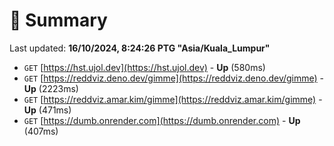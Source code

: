 # 📖 Summary
Last updated: **16/10/2024, 8:24:26 PTG "Asia/Kuala_Lumpur"**

- `GET` [https://hst.ujol.dev](https://hst.ujol.dev) - **Up** (580ms)
- `GET` [https://reddviz.deno.dev/gimme](https://reddviz.deno.dev/gimme) - **Up** (2223ms)
- `GET` [https://reddviz.amar.kim/gimme](https://reddviz.amar.kim/gimme) - **Up** (471ms)
- `GET` [https://dumb.onrender.com](https://dumb.onrender.com) - **Up** (407ms)
